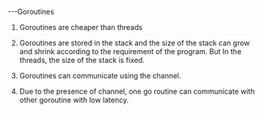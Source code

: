 ---Goroutines

1. Goroutines are cheaper than threads

2. Goroutines are stored in the stack and the size of the stack can grow and shrink     according to the requirement of the program. But In the threads, the size of the stack is fixed.

3. Goroutines can communicate using the channel.

4. Due to the presence of channel, one go routine can communicate with other goroutine with low latency. 